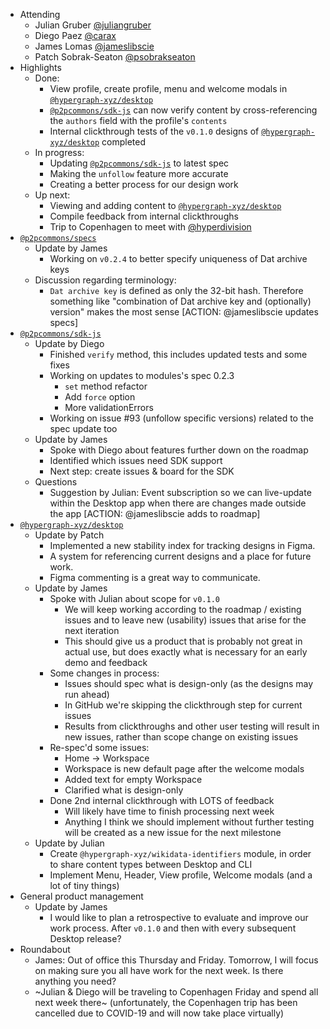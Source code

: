 -   Attending
    - Julian Gruber [@juliangruber](https://twitter.com/juliangruber)
    - Diego Paez [@carax](https://twitter.com/carax)
    - James Lomas [@jameslibscie](https://github.com/jameslibscie)
    - Patch Sobrak-Seaton [@psobrakseaton](https://twitter.com/psobrakseaton)
-   Highlights
    - Done:
        - View profile, create profile, menu and welcome modals in [`@hypergraph-xyz/desktop`](https://github.com/hypergraph-xyz/desktop)
        - [`@p2pcommons/sdk-js`](https://github.com/p2pcommons/sdk-js) can now verify content by cross-referencing the `authors` field with the profile's `contents`
        - Internal clickthrough tests of the `v0.1.0` designs of [`@hypergraph-xyz/desktop`](https://github.com/hypergraph-xyz/desktop) completed
    - In progress:
        - Updating [`@p2pcommons/sdk-js`](https://github.com/p2pcommons/sdk-js) to latest spec
        - Making the `unfollow` feature more accurate
        - Creating a better process for our design work
    - Up next:
        - Viewing and adding content to [`@hypergraph-xyz/desktop`](https://github.com/hypergraph-xyz/desktop)
        - Compile feedback from internal clickthroughs
        - Trip to Copenhagen to meet with [@hyperdivision](https://github.com/hyperdivision)
-   [`@p2pcommons/specs`](https://github.com/p2pcommons/specs)
    - Update by James
        - Working on `v0.2.4` to better specify uniqueness of Dat archive keys
    - Discussion regarding terminology:
        - `Dat archive key` is defined as only the 32-bit hash. Therefore something like "combination of Dat archive key and (optionally) version" makes the most sense [ACTION: @jameslibscie updates specs]
-   [`@p2pcommons/sdk-js`](https://github.com/p2pcommons/sdk-js)
    - Update by Diego
        - Finished `verify` method, this includes updated tests and some fixes
        - Working on updates to modules's spec 0.2.3
            - `set` method refactor
            - Add `force` option
            - More validationErrors
        - Working on issue #93 (unfollow specific versions) related to the spec update too
    - Update by James
        - Spoke with Diego about features further down on the roadmap
        - Identified which issues need SDK support
        - Next step: create issues & board for the SDK
    - Questions
        - Suggestion by Julian: Event subscription so we can live-update within the Desktop app when there are changes made outside the app [ACTION: @jameslibscie adds to roadmap]
-   [`@hypergraph-xyz/desktop`](https://github.com/hypergraph-xyz/desktop)
    - Update by Patch
        - Implemented a new stability index for tracking designs in Figma.
        - A system for referencing current designs and a place for future work.
        - Figma commenting is a great way to communicate.
    - Update by James
        - Spoke with Julian about scope for `v0.1.0`
            - We will keep working according to the roadmap / existing issues and to leave new (usability) issues that arise for the next iteration
            - This should give us a product that is probably not great in actual use, but does exactly what is necessary for an early demo and feedback
        - Some changes in process:
            - Issues should spec what is design-only (as the designs may run ahead)
            - In GitHub we're skipping the clickthrough step for current issues
            - Results from clickthroughs and other user testing will result in new issues, rather than scope change on existing issues
        - Re-spec'd some issues:
            - Home -> Workspace
            - Workspace is new default page after the welcome modals
            - Added text for empty Workspace
            - Clarified what is design-only
        - Done 2nd internal clickthrough with LOTS of feedback
            - Will likely have time to finish processing next week
            - Anything I think we should implement without further testing will be created as a new issue for the next milestone
    - Update by Julian
        - Create `@hypergraph-xyz/wikidata-identifiers` module, in order to share content types between Desktop and CLI
        - Implement Menu, Header, View profile, Welcome modals (and a lot of tiny things)
-   General product management
    - Update by James
        - I would like to plan a retrospective to evaluate and improve our work process. After `v0.1.0` and then with every subsequent Desktop release?
- Roundabout
    - James: Out of office this Thursday and Friday. Tomorrow, I will focus on making sure you all have work for the next week. Is there anything you need?
    - ~Julian & Diego will be traveling to Copenhagen Friday and spend all next week there~ (unfortunately, the Copenhagen trip has been cancelled due to COVID-19 and will now take place virtually)
